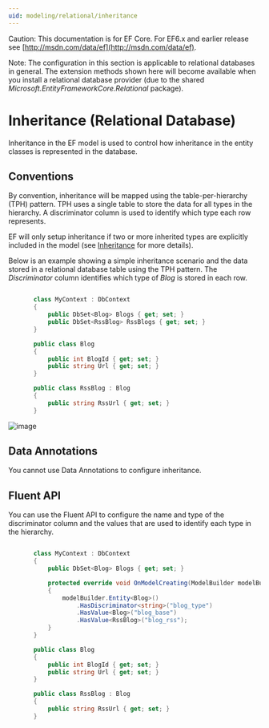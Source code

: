 ```yaml
---
uid: modeling/relational/inheritance
---
```

Caution: This documentation is for EF Core. For EF6.x and earlier release see [http://msdn.com/data/ef](http://msdn.com/data/ef).

Note: The configuration in this section is applicable to relational databases in general. The extension methods shown here will become available when you install a relational database provider (due to the shared *Microsoft.EntityFrameworkCore.Relational* package).

  # Inheritance (Relational Database)

Inheritance in the EF model is used to control how inheritance in the entity classes is represented in the database.

  ## Conventions

By convention, inheritance will be mapped using the table-per-hierarchy (TPH) pattern. TPH uses a single table to store the data for all types in the hierarchy. A discriminator column is used to identify which type each row represents.

EF will only setup inheritance if two or more inherited types are explicitly included in the model (see [Inheritance](../inheritance.md) for more details).

Below is an example showing a simple inheritance scenario and the data stored in a relational database table using the TPH pattern. The *Discriminator* column identifies which type of *Blog* is stored in each row.

<!-- [!code-csharp[Main](samples/relational/Modeling/Conventions/Samples/InheritanceDbSets.cs)] -->

````c#

       class MyContext : DbContext
       {
           public DbSet<Blog> Blogs { get; set; }
           public DbSet<RssBlog> RssBlogs { get; set; }
       }

       public class Blog
       {
           public int BlogId { get; set; }
           public string Url { get; set; }
       }

       public class RssBlog : Blog
       {
           public string RssUrl { get; set; }
       }

   ````

![image](relational/_static/inheritance-tph-data.png)

  ## Data Annotations

You cannot use Data Annotations to configure inheritance.

  ## Fluent API

You can use the Fluent API to configure the name and type of the discriminator column and the values that are used to identify each type in the hierarchy.

<!-- [!code-csharp[Main](samples/relational/Modeling/FluentAPI/Samples/InheritanceTPHDiscriminator.cs?highlight=7,8,9,10)] -->

````c#

       class MyContext : DbContext
       {
           public DbSet<Blog> Blogs { get; set; }

           protected override void OnModelCreating(ModelBuilder modelBuilder)
           {
               modelBuilder.Entity<Blog>()
                   .HasDiscriminator<string>("blog_type")
                   .HasValue<Blog>("blog_base")
                   .HasValue<RssBlog>("blog_rss");
           }
       }

       public class Blog
       {
           public int BlogId { get; set; }
           public string Url { get; set; }
       }

       public class RssBlog : Blog
       {
           public string RssUrl { get; set; }
       }

   ````
